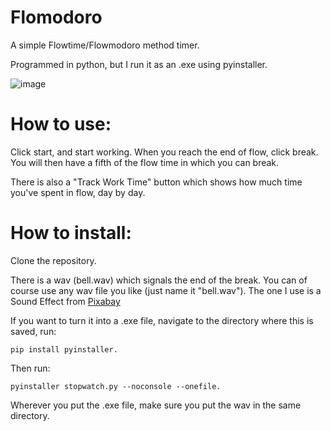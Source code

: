 # Flomodoro
A simple Flowtime/Flowmodoro method timer.

Programmed in python, but I run it as an .exe using pyinstaller.

![image](https://github.com/KishiBayes/timerApp/assets/55947955/a5bd8d3b-76ab-456d-85be-c88b722768b3)

# How to use:
Click start, and start working. When you reach the end of flow, click break. You will then have a fifth of the flow time in which you can break.

There is also a "Track Work Time" button which shows how much time you've spent in flow, day by day.

# How to install:
Clone the repository.

There is a wav (bell.wav) which signals the end of the break. You can of course use any wav file you like (just name it "bell.wav").
The one I use is a Sound Effect from <a href="https://pixabay.com/sound-effects/?utm_source=link-attribution&utm_medium=referral&utm_campaign=music&utm_content=105159">Pixabay</a>

If you want to turn it into a .exe file, navigate to the directory where this is saved, run:

```
pip install pyinstaller.
```

Then run:

```
pyinstaller stopwatch.py --noconsole --onefile.
```

Wherever you put the .exe file, make sure you put the wav in the same directory.
